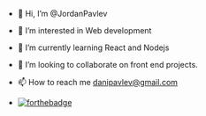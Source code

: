 - 👋 Hi, I’m @JordanPavlev
- 👀 I’m interested in Web development 
- 🌱 I’m currently learning React and Nodejs

 
- 💞️ I’m looking to collaborate on front end projects.
- 📫 How to reach me danipavlev@gmail.com
- [![forthebadge](https://forthebadge.com/images/badges/powered-by-coffee.svg)](https://forthebadge.com) 

<!---
JordanPavlev/JordanPavlev is a ✨ special ✨ repository because its `README.md` (this file) appears on your GitHub profile.
You can click the Preview link to take a look at your changes.
--->
